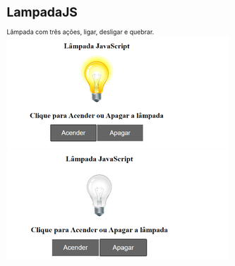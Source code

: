 # LampadaJS
Lâmpada com três ações, ligar, desligar e quebrar.
![Tela da Aplicação ](https://github.com/Franksilva959/LampadaJS/blob/main/lampadajs/img/lampadaacesa.PNG)
![Tela da Aplicação ](https://github.com/Franksilva959/LampadaJS/blob/main/lampadajs/img/lampadaapagada.PNG)
